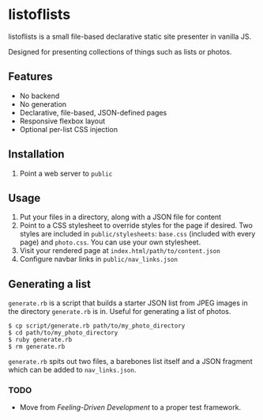 # listoflists

listoflists is a small file-based declarative static site presenter in vanilla JS.

Designed for presenting collections of things such as lists or photos.

## Features

* No backend
* No generation
* Declarative, file-based, JSON-defined pages
* Responsive flexbox layout
* Optional per-list CSS injection

## Installation

1. Point a web server to `public`

## Usage

1. Put your files in a directory, along with a JSON file for content
2. Point to a CSS stylesheet to override styles for the page if desired. Two styles are included in `public/stylesheets`: `base.css` (included with every page) and `photo.css`. You can use your own stylesheet.
3. Visit your rendered page at `index.html/path/to/content.json`
4. Configure navbar links in `public/nav_links.json`

## Generating a list

`generate.rb` is a script that builds a starter JSON list from JPEG images in the directory `generate.rb` is in. Useful for generating a list of photos.

    $ cp script/generate.rb path/to/my_photo_directory
    $ cd path/to/my_photo_directory
    $ ruby generate.rb
    $ rm generate.rb

`generate.rb` spits out two files, a barebones list itself and a JSON fragment which can be added to `nav_links.json`.

### TODO

* Move from *Feeling-Driven Development* to a proper test framework.
